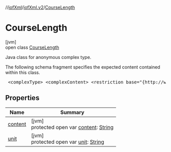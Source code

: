 //[iofXml](../../../index.md)/[iofXml.v2](../index.md)/[CourseLength](index.md)

# CourseLength

[jvm]\
open class [CourseLength](index.md)

<p>Java class for anonymous complex type. <p>The following schema fragment specifies the expected content contained within this class. <pre> &lt;complexType&gt; &lt;complexContent&gt; &lt;restriction base="{http://www.w3.org/2001/XMLSchema}anyType"&gt; &lt;attribute name="unit" default="m"&gt; &lt;simpleType&gt; &lt;restriction base="{http://www.w3.org/2001/XMLSchema}token"&gt; &lt;enumeration value="m"/&gt; &lt;enumeration value="km"/&gt; &lt;enumeration value="ft"/&gt; &lt;/restriction&gt; &lt;/simpleType&gt; &lt;/attribute&gt; &lt;/restriction&gt; &lt;/complexContent&gt; &lt;/complexType&gt; </pre>

## Properties

| Name | Summary |
|---|---|
| [content](content.md) | [jvm]<br>protected open var [content](content.md): [String](https://docs.oracle.com/javase/8/docs/api/java/lang/String.html) |
| [unit](unit.md) | [jvm]<br>protected open var [unit](unit.md): [String](https://docs.oracle.com/javase/8/docs/api/java/lang/String.html) |
